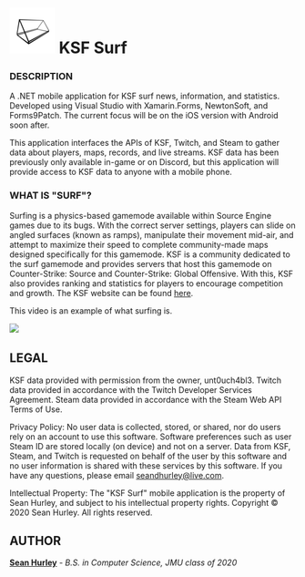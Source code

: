 # ![alt text](https://github.com/hurleysd/KSF_Surf/blob/master/KSF_Surf.iOS/Assets.xcassets/AppIcon.appiconset/Icon80.png "Title App Icon") KSF Surf

### DESCRIPTION
A .NET mobile application for KSF surf news, information, and statistics. Developed using Visual Studio with Xamarin.Forms, NewtonSoft, and Forms9Patch. The current focus will be on the iOS version with Android soon after. 

This application interfaces the APIs of KSF, Twitch, and Steam to gather data about players, maps, records, and live streams. KSF data has been previously only available in-game or on Discord, but this application will provide access to KSF data to anyone with a mobile phone.

### WHAT IS "SURF"?

Surfing is a physics-based gamemode available within Source Engine games due to its bugs. With the correct server settings, players can slide on angled surfaces (known as ramps), manipulate their movement mid-air, and attempt to maximize their speed to complete community-made maps designed specifically for this gamemode. KSF is a community dedicated to the surf gamemode and provides servers that host this gamemode on Counter-Strike: Source and Counter-Strike: Global Offensive. With this, KSF also provides ranking and statistics for players to encourage competition and growth. The KSF website can be found [here](https://ksfclan.com/forum/).

This video is an example of what surfing is. 

[![](http://img.youtube.com/vi/tn67W-nsi9M/0.jpg)](http://www.youtube.com/watch?v=tn67W-nsi9M "")

## LEGAL
KSF data provided with permission from the owner, unt0uch4bl3. Twitch data provided in accordance with the Twitch Developer Services Agreement. Steam data provided in accordance with the Steam Web API Terms of Use.

Privacy Policy: No user data is collected, stored, or shared, nor do users rely on an account to use this software. Software preferences such as user Steam ID are stored locally (on device) and not on a server. Data from KSF, Steam, and Twitch is requested on behalf of the user by this software and no user information is shared with these services by this software. If you have any questions, please email seandhurley@live.com.

Intellectual Property: The \"KSF Surf\" mobile application is the property of Sean Hurley, and subject to his intellectual property rights. Copyright © 2020 Sean Hurley. All rights reserved.

## AUTHOR
**[Sean Hurley](https://www.linkedin.com/in/sean-hurley-a147bb1a0/)** - *B.S. in Computer Science, JMU class of 2020* 

